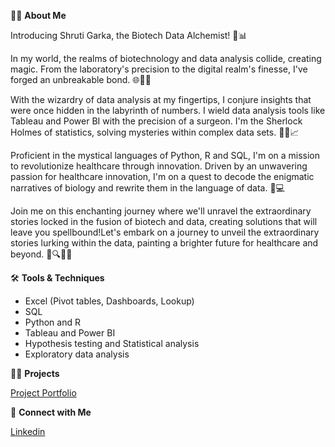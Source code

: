 🙋‍♀️ **About Me**

Introducing Shruti Garka, the Biotech Data Alchemist! 🧪📊

In my world, the realms of biotechnology and data analysis collide, creating magic. From the laboratory's precision to the digital realm's finesse, I've forged an unbreakable bond. 🌐🧪🔢

With the wizardry of data analysis at my fingertips, I conjure insights that were once hidden in the labyrinth of numbers. I wield data analysis tools like Tableau and Power BI with the precision of a surgeon. I'm the Sherlock Holmes of statistics, solving mysteries within complex data sets. 🕵️‍♀️📈

Proficient in the mystical languages of Python, R and SQL, I'm on a mission to revolutionize healthcare through innovation. Driven by an unwavering passion for healthcare innovation, I'm on a quest to decode the enigmatic narratives of biology and rewrite them in the language of data. 🐍💻

Join me on this enchanting journey where we'll unravel the extraordinary stories locked in the fusion of biotech and data, creating solutions that will leave you spellbound!Let's embark on a journey to unveil the extraordinary stories lurking within the data, painting a brighter future for healthcare and beyond. 🌌🔍🌟✨

🛠️ **Tools & Techniques**
- Excel (Pivot tables, Dashboards, Lookup)
- SQL 
- Python and R
- Tableau and Power BI
- Hypothesis testing and Statistical analysis
- Exploratory data analysis

👩‍💻 **Projects**

[Project Portfolio](https://github.com/Shruti-garka?tab=repositories)


🔗 **Connect with Me**

[Linkedin](https://www.linkedin.com/in/shruti-garka/)



